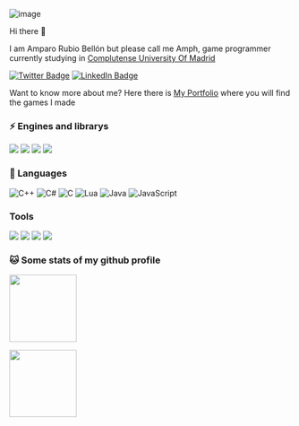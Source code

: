 ![image](https://user-images.githubusercontent.com/37449976/172405236-b52bcedc-a98f-48c7-9f98-93b9fc6b5d6e.png)

Hi there 👋

I am Amparo Rubio Bellón but please call me Amph, game programmer currently studying in [Complutense University Of Madrid](https://www.ucm.es/)

[![Twitter Badge](https://img.shields.io/badge/Twitter-Profile-informational?style=flat&logo=twitter&logoColor=white&color=1CA2F1)](https://twitter.com/AmphxrosDev)
[![LinkedIn Badge](https://img.shields.io/badge/LinkedIn-Profile-informational?style=flat&logo=linkedin&logoColor=white&color=0D76A8)](https://www.linkedin.com/in/amparo-rubio-bellon/)

 Want to know more about me? Here there is [My Portfolio](https://amphxros.github.io/Portfolio/) where you will find the games I made

### ⚡ Engines and librarys

![](https://img.shields.io/badge/Engine-Unity-%234AB197)
![](https://img.shields.io/badge/Library-OGRE-%234AB197)
![](https://img.shields.io/badge/Library-SDL-%234AB197)
![](https://img.shields.io/badge/Library-Physx-%234AB197)
### 🌱 Languages

![C++](https://img.shields.io/badge/-C%2B%2B-%23FF44AA)
![C#](https://img.shields.io/badge/-C%23-green)
![C](https://img.shields.io/badge/-C-%23F4F4F4)
![Lua](https://img.shields.io/badge/-Lua-blue)
![Java](https://img.shields.io/badge/-Java-orange)
![JavaScript](https://img.shields.io/badge/-JavaScript-yellow)

### Tools

![](https://img.shields.io/badge/Tools-Pivotal-informational?style=flat&logo=Pivotal-Tracker&logoColor=white&color=4AB197)
![](https://img.shields.io/badge/Tools-GitHub-informational?style=flat&logo=GitHub&logoColor=white&color=4AB197)
![](https://img.shields.io/badge/Tools-GitLab-informational?style=flat&logo=GitLab&logoColor=white&color=4AB197)
![](https://img.shields.io/badge/Tools-Photoshop-informational?style=flat&logo=Adobe-Photoshop&logoColor=white&color=4AB197)

### 🐱 Some stats of my github profile 
<a href="https://amphxros.github.io/Portfolio/"><img height="120px" src="https://github-readme-stats.vercel.app/api?username=amphxros&hide_title=true&hide_border=false&show_icons=true&include_all_commits=true&count_private=true&extra=Proyecto3Grupo02/Aegis, Proyecto3Grupo02/ThrowTheLine&text_color=000&icon_color=000&bg_color=0,fa6161,ffc64d,fffc4d,52fa5a&theme=black" />

<img height="120px" src="https://github-readme-stats.vercel.app/api/top-langs/?username=amphxros&langs_count=16&hide=html&hide_title=false&hide_border=false&layout=compact&langs_count=6-Quotes&text_color=000&icon_color=000&bg_color=0,52fa5a,4dfcff,c64dff&theme=graywhite" /></a>

